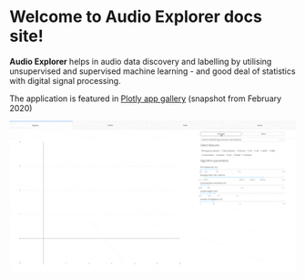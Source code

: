 # Welcome to Audio Explorer docs site!

**Audio Explorer** helps in audio data discovery and labelling by utilising unsupervised and supervised machine learning - and good deal of statistics with digital signal processing.

The application is featured in [Plotly app gallery](https://dash-gallery.plotly.host/audio-explorer/) (snapshot from February 2020)

![Animated gif](img/audioexplorer.gif)


